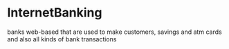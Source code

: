 # InternetBanking
banks web-based that are used to make customers, savings and atm cards and also all kinds of bank transactions
